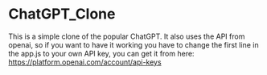 # ChatGPT_Clone

This is a simple clone of the popular ChatGPT. It also uses the API from openai, so if you want to have it working you have to change the first line in the app.js to your own API key, you can get it from here: https://platform.openai.com/account/api-keys
